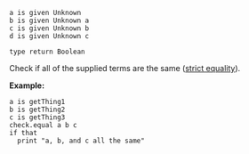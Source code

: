 ```thy
a is given Unknown
b is given Unknown a
c is given Unknown b
d is given Unknown c

type return Boolean
```

Check if all of the supplied terms are the same
([strict equality](https://developer.mozilla.org/en-US/docs/Web/JavaScript/Reference/Operators/Strict_equality)).

**Example:**

```thy
a is getThing1
b is getThing2
c is getThing3
check.equal a b c
if that
  print "a, b, and c all the same"
```
